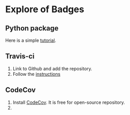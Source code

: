 # Explore of Badges

## Python package

Here is a simple [tutorial](https://docs.python-guide.org/writing/structure/).

## Travis-ci

1. Link to Github and add the repository.
2. Follow the [instructions](https://docs.travis-ci.com/user/tutorial/)

## CodeCov

1. Install [CodeCov](https://github.com/marketplace/codecov).  It is free for open-source repository.
2. 